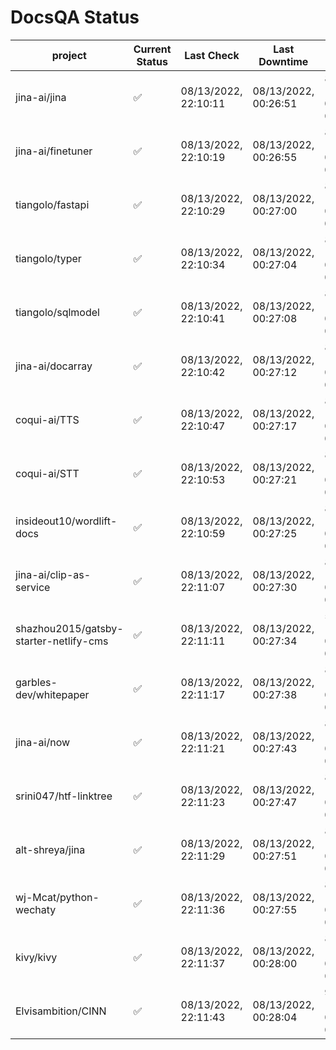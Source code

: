 # DocsQA Status

|               project                |Current Status|     Last Check     |   Last Downtime    |             % Uptime              |
|--------------------------------------|--------------|--------------------|--------------------|-----------------------------------|
|jina-ai/jina                          |✅            |08/13/2022, 22:10:11|08/13/2022, 00:26:51|86.610 (since 08/11/2022, 05:10:08)|
|jina-ai/finetuner                     |✅            |08/13/2022, 22:10:19|08/13/2022, 00:26:55|86.610 (since 08/11/2022, 05:10:08)|
|tiangolo/fastapi                      |✅            |08/13/2022, 22:10:29|08/13/2022, 00:27:00|86.614 (since 08/11/2022, 05:10:08)|
|tiangolo/typer                        |✅            |08/13/2022, 22:10:34|08/13/2022, 00:27:04|86.612 (since 08/11/2022, 05:10:08)|
|tiangolo/sqlmodel                     |✅            |08/13/2022, 22:10:41|08/13/2022, 00:27:08|86.612 (since 08/11/2022, 05:10:08)|
|jina-ai/docarray                      |✅            |08/13/2022, 22:10:42|08/13/2022, 00:27:12|86.607 (since 08/11/2022, 05:10:08)|
|coqui-ai/TTS                          |✅            |08/13/2022, 22:10:47|08/13/2022, 00:27:17|86.606 (since 08/11/2022, 05:10:08)|
|coqui-ai/STT                          |✅            |08/13/2022, 22:10:53|08/13/2022, 00:27:21|86.605 (since 08/11/2022, 05:10:08)|
|insideout10/wordlift-docs             |✅            |08/13/2022, 22:10:59|08/13/2022, 00:27:25|86.604 (since 08/11/2022, 05:10:08)|
|jina-ai/clip-as-service               |✅            |08/13/2022, 22:11:07|08/13/2022, 00:27:30|86.603 (since 08/11/2022, 05:10:08)|
|shazhou2015/gatsby-starter-netlify-cms|✅            |08/13/2022, 22:11:11|08/13/2022, 00:27:34|57.155 (since 08/11/2022, 05:10:08)|
|garbles-dev/whitepaper                |✅            |08/13/2022, 22:11:17|08/13/2022, 00:27:38|86.601 (since 08/11/2022, 05:10:08)|
|jina-ai/now                           |✅            |08/13/2022, 22:11:21|08/13/2022, 00:27:43|86.599 (since 08/11/2022, 05:10:08)|
|srini047/htf-linktree                 |✅            |08/13/2022, 22:11:23|08/13/2022, 00:27:47|86.596 (since 08/11/2022, 05:10:08)|
|alt-shreya/jina                       |✅            |08/13/2022, 22:11:29|08/13/2022, 00:27:51|86.594 (since 08/11/2022, 05:10:08)|
|wj-Mcat/python-wechaty                |✅            |08/13/2022, 22:11:36|08/13/2022, 00:27:55|86.594 (since 08/11/2022, 05:10:08)|
|kivy/kivy                             |✅            |08/13/2022, 22:11:37|08/13/2022, 00:28:00|86.590 (since 08/11/2022, 05:10:08)|
|Elvisambition/CINN                    |✅            |08/13/2022, 22:11:43|08/13/2022, 00:28:04|92.456 (since 08/11/2022, 05:10:08)|
